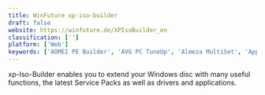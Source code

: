 ```yaml
---
title: WinFuture xp-iso-builder
draft: false 
website: https://winfuture.de/XPIsoBuilder_en
classification: ['']
platform: ['Web']
keywords: ['AOMEI PE Builder', 'AVG PC TuneUp', 'Almeza MultiSet', 'AppleJack', 'CCleaner', 'Clean Master', 'Glary Utilities', 'Hirens BootCD', 'Make_PE3', 'MediCat USB', 'Rufus', 'RyanVM integrator', 'UBCD4Win', 'Win Toolkit', 'Win10PE SE', 'WinToUSB', 'Winbuilder', 'Windows Assessment and Deployment Kit']
---
```

xp-Iso-Builder enables you to extend your Windows disc with many useful functions, the latest Service Packs as well as drivers and applications.